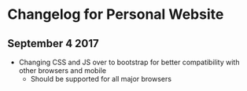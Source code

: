 # Changelog for Personal Website

## September 4 2017
- Changing CSS and JS over to bootstrap for better compatibility with other browsers and mobile
    - Should be supported for all major browsers